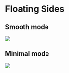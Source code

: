 # Floating Sides
## Smooth mode

![](../attachment/gifs/floating-sides-smooth.gif)

## Minimal mode

![](../attachment/gifs/floating-sides-minimal.gif)
